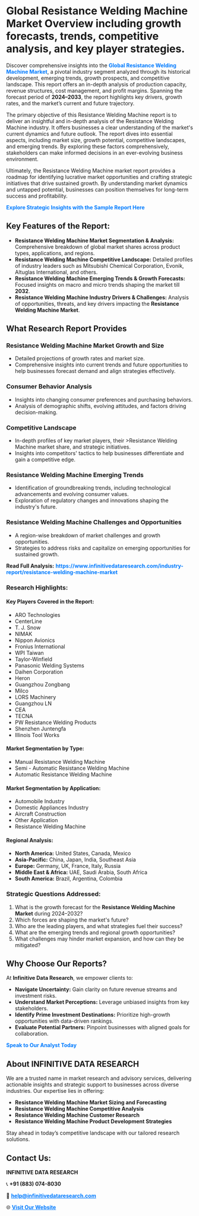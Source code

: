 <h1>Global Resistance Welding Machine Market Overview including growth forecasts, trends, competitive analysis, and key player strategies.</h1>
<p>
Discover comprehensive insights into the 
<a href="https://www.infinitivedataresearch.com/industry-report/resistance-welding-machine-market" rel="dofollow" style="color: #007BFF; text-decoration: none;"><strong>Global Resistance Welding Machine Market</strong></a>, a pivotal industry segment analyzed through its historical development, emerging trends, growth prospects, and competitive landscape. This report offers an in-depth analysis of production capacity, revenue structures, cost management, and profit margins. Spanning the forecast period of <strong>2024–2033</strong>, the report highlights key drivers, growth rates, and the market’s current and future trajectory.
</p>
<p>
The primary objective of this Resistance Welding Machine report is to deliver an insightful and in-depth analysis of the Resistance Welding Machine industry. It offers businesses a clear understanding of the market's current dynamics and future outlook. The report dives into essential aspects, including market size, growth potential, competitive landscapes, and emerging trends. By exploring these factors comprehensively, stakeholders can make informed decisions in an ever-evolving business environment.
</p>
<p>
Ultimately, the Resistance Welding Machine market report provides a roadmap for identifying lucrative market opportunities and crafting strategic initiatives that drive sustained growth. By understanding market dynamics and untapped potential, businesses can position themselves for long-term success and profitability.
</p>
<p>
<a href="https://www.infinitivedataresearch.com/request-sample/reportId=111992" style="color: #007BFF; text-decoration: none;"><strong>Explore Strategic Insights with the Sample Report Here</strong></a>
</p>

<h2>Key Features of the Report:</h2>
<ul>
<li><strong>Resistance Welding Machine Market Segmentation & Analysis:</strong> Comprehensive breakdown of global market shares across product types, applications, and regions.</li>
<li><strong>Resistance Welding Machine Competitive Landscape:</strong> Detailed profiles of industry leaders such as Mitsubishi Chemical Corporation, Evonik, Altuglas International, and others.</li>
<li><strong>Resistance Welding Machine Emerging Trends & Growth Forecasts:</strong> Focused insights on macro and micro trends shaping the market till <strong>2032</strong>.</li>
<li><strong>Resistance Welding Machine Industry Drivers & Challenges:</strong> Analysis of opportunities, threats, and key drivers impacting the <strong>Resistance Welding Machine Market</strong>.</li>
</ul>

<h2>What Research Report Provides</h2>
<h3>Resistance Welding Machine Market Growth and Size</h3>
<ul>
<li>Detailed projections of growth rates and market size.</li>
<li>Comprehensive insights into current trends and future opportunities to help businesses forecast demand and align strategies effectively.</li>
</ul>

<h3>Consumer Behavior Analysis</h3>
<ul>
<li>Insights into changing consumer preferences and purchasing behaviors.</li>
<li>Analysis of demographic shifts, evolving attitudes, and factors driving decision-making.</li>
</ul>

<h3>Competitive Landscape</h3>
<ul>
<li>In-depth profiles of key market players, their >Resistance Welding Machine market share, and strategic initiatives.</li>
<li>Insights into competitors' tactics to help businesses differentiate and gain a competitive edge.</li>
</ul>

<h3>Resistance Welding Machine Emerging Trends</h3>
<ul>
<li>Identification of groundbreaking trends, including technological advancements and evolving consumer values.</li>
<li>Exploration of regulatory changes and innovations shaping the industry's future.</li>
</ul>

<h3>Resistance Welding Machine Challenges and Opportunities</h3>
<ul>
<li>A region-wise breakdown of market challenges and growth opportunities.</li>
<li>Strategies to address risks and capitalize on emerging opportunities for sustained growth.</li>
</ul>
<p><strong>Read Full Analysis:</strong> <a href="https://www.infinitivedataresearch.com/industry-report/resistance-welding-machine-market" rel="dofollow" style="color: #007BFF; text-decoration: none;"><strong>https://www.infinitivedataresearch.com/industry-report/resistance-welding-machine-market</strong></a></p>
<h3>Research Highlights:</h3>
<h4>Key Players Covered in the Report:</h4>
<ul><li>ARO Technologies</li><li>CenterLine</li><li>T. J. Snow</li><li>NIMAK</li><li>Nippon Avionics</li><li>Fronius International</li><li>WPI Taiwan</li><li>Taylor-Winfield</li><li>Panasonic Welding Systems</li><li>Daihen Corporation</li><li>Heron</li><li>Guangzhou Zongbang</li><li>Milco</li><li>LORS Machinery</li><li>Guangzhou LN</li><li>CEA</li><li>TECNA</li><li>PW Resistance Welding Products</li><li>Shenzhen Juntengfa</li><li>Illinois Tool Works</li></ul>
<h4>Market Segmentation by Type:</h4>
<ul><li>Manual Resistance Welding Machine</li><li>Semi - Automatic Resistance Welding Machine</li><li>Automatic Resistance Welding Machine</li></ul>
<h4>Market Segmentation by Application:</h4>
<ul><li>Automobile Industry</li><li>Domestic Appliances Industry</li><li>Aircraft Construction</li><li>Other Application</li><li>Resistance Welding Machine</li></ul>

<h4>Regional Analysis:</h4>
<ul>
<li><strong>North America:</strong> United States, Canada, Mexico</li>
<li><strong>Asia-Pacific:</strong> China, Japan, India, Southeast Asia</li>
<li><strong>Europe:</strong> Germany, UK, France, Italy, Russia</li>
<li><strong>Middle East & Africa:</strong> UAE, Saudi Arabia, South Africa</li>
<li><strong>South America:</strong> Brazil, Argentina, Colombia</li>
</ul>

<h3>Strategic Questions Addressed:</h3>
<ol>
<li>What is the growth forecast for the <strong>Resistance Welding Machine Market</strong> during 2024–2032?</li>
<li>Which forces are shaping the market's future?</li>
<li>Who are the leading players, and what strategies fuel their success?</li>
<li>What are the emerging trends and regional growth opportunities?</li>
<li>What challenges may hinder market expansion, and how can they be mitigated?</li>
</ol>

<h2>Why Choose Our Reports?</h2>
<p>At <strong>Infinitive Data Research</strong>, we empower clients to:</p>
<ul>
<li><strong>Navigate Uncertainty:</strong> Gain clarity on future revenue streams and investment risks.</li>
<li><strong>Understand Market Perceptions:</strong> Leverage unbiased insights from key stakeholders.</li>
<li><strong>Identify Prime Investment Destinations:</strong> Prioritize high-growth opportunities with data-driven rankings.</li>
<li><strong>Evaluate Potential Partners:</strong> Pinpoint businesses with aligned goals for collaboration.</li>
</ul>
<p><a href="https://www.infinitivedataresearch.com/industry-report/resistance-welding-machine-market" rel="dofollow" style="color: #007BFF; text-decoration: none;"><strong>Speak to Our Analyst Today</strong></a></p>

<h2>About INFINITIVE DATA RESEARCH</h2>
<p>We are a trusted name in market research and advisory services, delivering actionable insights and strategic support to businesses across diverse industries. Our expertise lies in offering:</p>
<ul>
<li><strong>Resistance Welding Machine Market Sizing and Forecasting</strong></li>
<li><strong>Resistance Welding Machine Competitive Analysis</strong></li>
<li><strong>Resistance Welding Machine Customer Research</strong></li>
<li><strong>Resistance Welding Machine Product Development Strategies</strong></li>
</ul>
<p>Stay ahead in today’s competitive landscape with our tailored research solutions.</p>

<h2>Contact Us:</h2>
<p><strong>INFINITIVE DATA RESEARCH</strong></p>
<p>📞 <strong>+91 (883) 074-8030</strong></p>
<p>📧 <strong><a href="mailto:help@infinitivedataresearch.com" style="color: #007BFF;">help@infinitivedataresearch.com</a></strong></p>
<p>🌐 <strong><a href="https://www.infinitivedataresearch.com" rel="dofollow" style="color: #007BFF;">Visit Our Website</a></strong></p>